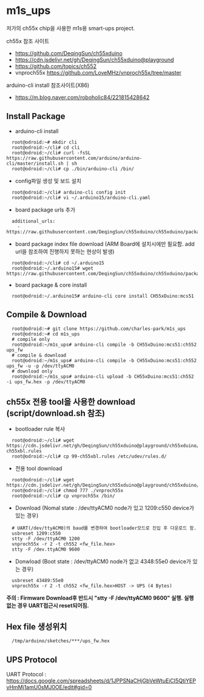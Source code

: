 # m1s_ups
저가의 ch55x chip을 사용한 m1s용 smart-ups project.  

ch55x 참조 사이트
* <https://github.com/DeqingSun/ch55xduino>
* <https://cdn.jsdelivr.net/gh/DeqingSun/ch55xduino@playground>
* <https://github.com/topics/ch552>
* vnproch55x <https://github.com/LoveMHz/vnproch55x/tree/master>
  
arduino-cli install 참조사이트(X86)
* <https://m.blog.naver.com/roboholic84/221815428642>

## Install Package 
* arduino-cli install
```
  root@odroid:~# mkdir cli
  root@odroid:~/cli# cd cli
  root@odroid:~/cli# curl -fsSL https://raw.githubusercontent.com/arduino/arduino-cli/master/install.sh | sh
  root@odroid:~/cli# cp ./bin/arduino-cli /bin/
```

* config파일 생성 및 보드 설치
```
  root@odroid:~/cli# arduino-cli config init
  root@odroid:~/cli# vi ~/.arduino15/arduino-cli.yaml
```

* board package urls 추가
```
  additional_urls:
    - https://raw.githubusercontent.com/DeqingSun/ch55xduino/ch55xduino/package_ch55xduino_mcs51_index.json
```

* board package index file download (ARM Board에 설치시에만 필요함. add url을 참조하여 진행하지 못하는 현상이 발생)
```
  root@odroid:~/cli# cd ~/.arduino15
  root@odroid:~/.arduino15# wget https://raw.githubusercontent.com/DeqingSun/ch55xduino/ch55xduino/package_ch55xduino_mcs51_index.json
```

* board package & core install
```
  root@odroid:~/.arduino15# arduino-cli core install CH55xDuino:mcs51
```
 
## Compile & Download
```
  root@odroid:~# git clone https://github.com/charles-park/m1s_ups
  root@odroid:~# cd m1s_ups
  # compile only
  root@odroid:~/m1s_ups# arduino-cli compile -b CH55xDuino:mcs51:ch552 ups_fw
  # compile & download
  root@odroid:~/m1s_ups# arduino-cli compile -b CH55xDuino:mcs51:ch552 ups_fw -u -p /dev/ttyACM0
  # download only
  root@odroid:~/m1s_ups# arduino-cli upload -b CH55xDuino:mcs51:ch552 -i ups_fw.hex -p /dev/ttyACM0

```
## ch55x 전용 tool을 사용한 download (script/download.sh 참조)
* bootloader rule 복사
```
  root@odroid:~/cli# wget https://cdn.jsdelivr.net/gh/DeqingSun/ch55xduino@playground/ch55xduino/tools/linux_arm/99-ch55xbl.rules
  root@odroid:~/cli# cp 99-ch55xbl.rules /etc/udev/rules.d/
```
* 전용 tool download
```
  root@odroid:~/cli# wget https://cdn.jsdelivr.net/gh/DeqingSun/ch55xduino@playground/ch55xduino/tools/linux_arm/vnproch55x
  root@odroid:~/cli# chmod 777 ./vnproch55x
  root@odroid:~/cli# cp vnproch55x /bin/
```
* Download (Nomal state : /dev/ttyACM0 node가 있고 1209:c550 device가 있는 경우)
```
  # UART(/dev/ttyACM0)의 baud를 변경하여 bootloader모드로 진입 후 다운로드 함.
  usbreset 1209:c550
  stty -F /dev/ttyACM0 1200
  vnproch55x -r 2 -t ch552 <fw_file.hex>
  stty -F /dev.ttyACM0 9600
```
* Donwload (Boot state : /dev/ttyACM0 node가 없고 4348:55e0 device가 있는 경우)
```
  usbreset 43489:55e0
  vnproch55x -r 2 -t ch552 <fw_file.hex>HOST -> UPS (4 Bytes)									
```

 **주의 : Firmware Download후 반드시 "stty -F /dev/ttyACM0 9600" 실행. 실행 없는 경우 UART접근시 reset되어짐.**

## Hex file 생성위치
```
  /tmp/arduino/sketches/***/ups_fw.hex
```

## UPS Protocol
UART Protocol : <https://docs.google.com/spreadsheets/d/1JPPSNaCHjGbVeWtuEiCI5QtiYEPvHmMj1amU0sMJ0OE/edit#gid=0>

